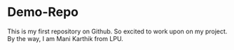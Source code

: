 # Demo-Repo
This is my first repository on Github. So excited to work upon on my project.
<br>
By the way, I am Mani Karthik from LPU.
